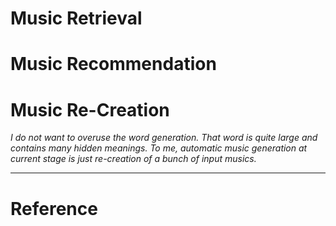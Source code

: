 # Music Retrieval


# Music Recommendation



# Music Re-Creation

_I do not want to overuse the word generation. That word is quite large and contains many hidden meanings. To me, automatic music generation at current stage is just re-creation of a bunch of input musics._


---

# Reference